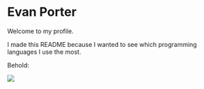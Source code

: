 # Evan Porter

Welcome to my profile.

I made this README because I wanted to see which programming languages I use the most.

Behold:

![](https://github-readme-stats.vercel.app/api/top-langs/?username=evanwporter&v=1)
